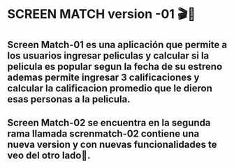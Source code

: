 # SCREEN MATCH version -01  🎬🎥

## Screen Match-01 es una aplicación que permite a los usuarios ingresar peliculas y calcular si la pelicula es popular segun la fecha de su estreno ademas permite ingresar 3 calificaciones y calcular la calificacion promedio que le dieron esas personas a la pelicula.


## Screen Match-02 se encuentra en la segunda rama llamada screnmatch-02 contiene una nueva version y con nuevas funcionalidades te veo del otro lado🫡.
